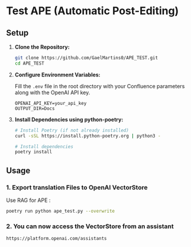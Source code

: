 # Test APE (Automatic Post-Editing)

## Setup

1. **Clone the Repository:**
    ```bash
    git clone https://github.com/GaelMartins0/APE_TEST.git
    cd APE_TEST
    ```

2. **Configure Environment Variables:**

    Fill the `.env` file in the root directory with your Confluence parameters along with the OpenAI API key. 

    ```plaintext
    OPENAI_API_KEY=your_api_key
    OUTPUT_DIR=Docs
    ```

3. **Install Dependencies using python-poetry:**
    ```bash
    # Install Poetry (if not already installed)
    curl -sSL https://install.python-poetry.org | python3 -

    # Install dependencies
    poetry install
    ```

## Usage

### 1. Export translation Files to OpenAI VectorStore

Use RAG for APE :

```bash
poetry run python ape_test.py --overwrite
```
### 2. You can now access the VectorStore from an assistant

```plaintext
https://platform.openai.com/assistants
```

